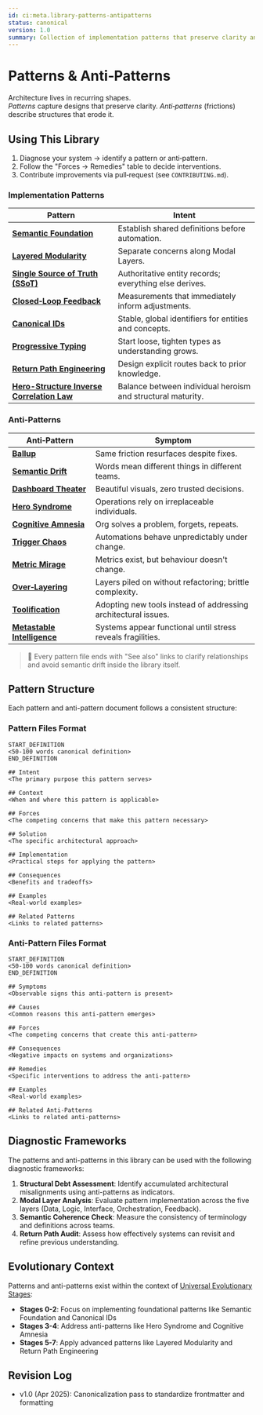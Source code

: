 ```yaml
---
id: ci:meta.library-patterns-antipatterns
status: canonical
version: 1.0
summary: Collection of implementation patterns that preserve clarity and anti-patterns that erode it in cognitive systems
---
```


# Patterns & Anti‑Patterns

Architecture lives in recurring shapes.  
*Patterns* capture designs that preserve clarity. *Anti‑patterns* (frictions) describe structures that erode it.

## Using This Library
1. Diagnose your system → identify a pattern or anti‑pattern.  
2. Follow the "Forces → Remedies" table to decide interventions.  
3. Contribute improvements via pull‑request (see `CONTRIBUTING.md`).

### Implementation Patterns

| Pattern | Intent |
|---------|--------|
| **[Semantic Foundation](patterns/semantic-foundation.md)** | Establish shared definitions before automation. |
| **[Layered Modularity](patterns/layered-modularity.md)** | Separate concerns along Modal Layers. |
| **[Single Source of Truth (SSoT)](patterns/single-source-of-truth.md)** | Authoritative entity records; everything else derives. |
| **[Closed‑Loop Feedback](patterns/closed-loop-feedback.md)** | Measurements that immediately inform adjustments. |
| **[Canonical IDs](patterns/canonical-ids.md)** | Stable, global identifiers for entities and concepts. |
| **[Progressive Typing](patterns/progressive-typing.md)** | Start loose, tighten types as understanding grows. |
| **[Return Path Engineering](patterns/return-path-engineering.md)** | Design explicit routes back to prior knowledge. |
| **[Hero-Structure Inverse Correlation Law](patterns/hero-structure-inverse-correlation.md)** | Balance between individual heroism and structural maturity. |

### Anti‑Patterns

| Anti‑Pattern | Symptom |
|--------------|---------|
| **[Ballup](anti-patterns/ballup.md)** | Same friction resurfaces despite fixes. |
| **[Semantic Drift](anti-patterns/semantic-drift.md)** | Words mean different things in different teams. |
| **[Dashboard Theater](anti-patterns/dashboard-theater.md)** | Beautiful visuals, zero trusted decisions. |
| **[Hero Syndrome](anti-patterns/hero-syndrome.md)** | Operations rely on irreplaceable individuals. |
| **[Cognitive Amnesia](anti-patterns/cognitive-amnesia.md)** | Org solves a problem, forgets, repeats. |
| **[Trigger Chaos](anti-patterns/trigger-chaos.md)** | Automations behave unpredictably under change. |
| **[Metric Mirage](anti-patterns/metric-mirage.md)** | Metrics exist, but behaviour doesn't change. |
| **[Over‑Layering](anti-patterns/over-layering.md)** | Layers piled on without refactoring; brittle complexity. |
| **[Toolification](anti-patterns/toolification.md)** | Adopting new tools instead of addressing architectural issues. |
| **[Metastable Intelligence](anti-patterns/metastable-intelligence.md)** | Systems appear functional until stress reveals fragilities. |

> 🔗 Every pattern file ends with "See also" links to clarify relationships and avoid semantic drift inside the library itself.

## Pattern Structure

Each pattern and anti-pattern document follows a consistent structure:

### Pattern Files Format

```
START_DEFINITION
<50-100 words canonical definition>
END_DEFINITION

## Intent
<The primary purpose this pattern serves>

## Context
<When and where this pattern is applicable>

## Forces
<The competing concerns that make this pattern necessary>

## Solution
<The specific architectural approach>

## Implementation
<Practical steps for applying the pattern>

## Consequences
<Benefits and tradeoffs>

## Examples
<Real-world examples>

## Related Patterns
<Links to related patterns>
```

### Anti-Pattern Files Format

```
START_DEFINITION
<50-100 words canonical definition>
END_DEFINITION

## Symptoms
<Observable signs this anti-pattern is present>

## Causes
<Common reasons this anti-pattern emerges>

## Forces
<The competing concerns that create this anti-pattern>

## Consequences
<Negative impacts on systems and organizations>

## Remedies
<Specific interventions to address the anti-pattern>

## Examples
<Real-world examples>

## Related Anti-Patterns
<Links to related anti-patterns>
```

## Diagnostic Frameworks

The patterns and anti-patterns in this library can be used with the following diagnostic frameworks:

1. **Structural Debt Assessment**: Identify accumulated architectural misalignments using anti-patterns as indicators.
2. **Modal Layer Analysis**: Evaluate pattern implementation across the five layers (Data, Logic, Interface, Orchestration, Feedback).
3. **Semantic Coherence Check**: Measure the consistency of terminology and definitions across teams.
4. **Return Path Audit**: Assess how effectively systems can revisit and refine previous understanding.

## Evolutionary Context

Patterns and anti-patterns exist within the context of [Universal Evolutionary Stages](../core-concepts/universal-evolutionary-stages.md):

- **Stages 0-2**: Focus on implementing foundational patterns like Semantic Foundation and Canonical IDs
- **Stages 3-4**: Address anti-patterns like Hero Syndrome and Cognitive Amnesia
- **Stages 5-7**: Apply advanced patterns like Layered Modularity and Return Path Engineering

## Revision Log

- v1.0 (Apr 2025): Canonicalization pass to standardize frontmatter and formatting 